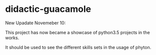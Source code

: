 # didactic-guacamole
New Upadate Novemeber 10:

This project has now became a showcase of python3.5 projects in the works.

It should be used to see the different skills sets in the usage of phyton.

 
